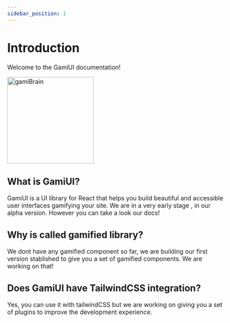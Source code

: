 ```yaml
---
sidebar_position: 1
---
```


# Introduction

Welcome to the <span class="font-bold text-primary">GamiUI</span> documentation!

<div class="w-full flex justify-center">
<img src="https://i.pinimg.com/originals/02/61/18/0261188a351ebd989dd394761403da28.jpg" alt="gamiBrain" width="200"/>
</div>

## **What is GamiUI?**

GamiUI is a UI library for React that helps you build beautiful and accessible user interfaces gamifying your site.
We are in a very early stage , in our alpha version. However you can take a look our docs!

## **Why is called gamified library?**

We dont have any gamified component so far, we are building our first version stablished to give you a set of gamified components. We are working on that!

## **Does GamiUI have TailwindCSS integration?**

Yes, you can use it with tailwindCSS but we are working on giving you a set of plugins to improve the development experience.